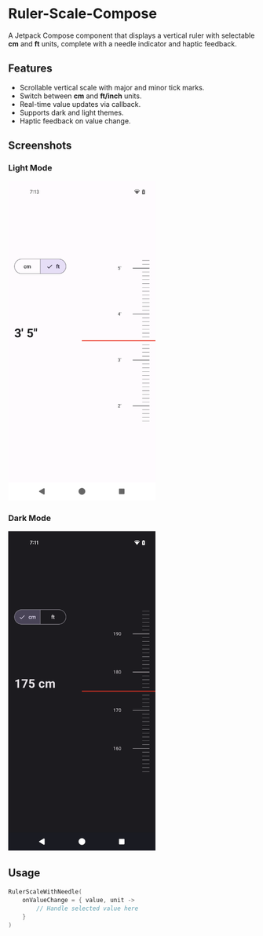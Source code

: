 # Ruler-Scale-Compose

A Jetpack Compose component that displays a vertical ruler with selectable **cm** and **ft** units, complete with a needle indicator and haptic feedback.

## Features
- Scrollable vertical scale with major and minor tick marks.
- Switch between **cm** and **ft/inch** units.
- Real-time value updates via callback.
- Supports dark and light themes.
- Haptic feedback on value change.

## Screenshots

### Light Mode
<img src="screenshots/light_mode.png" width="300" />

### Dark Mode
<img src="screenshots/dark_mode.png" width="300" />

## Usage

```kotlin
RulerScaleWithNeedle(
    onValueChange = { value, unit ->
        // Handle selected value here
    }
)
